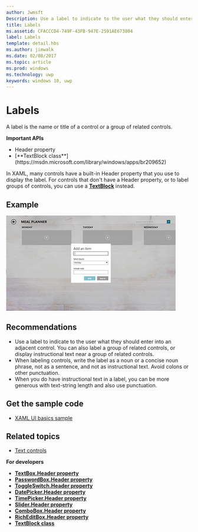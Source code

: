 ```yaml
---
author: Jwmsft
Description: Use a label to indicate to the user what they should enter into an adjacent control. You can also label a group of related controls, or display instructional text near a group of related controls.
title: Labels
ms.assetid: CFACCCD4-749F-43FB-947E-2591AE673804
label: Labels
template: detail.hbs
ms.author: jimwalk
ms.date: 02/08/2017
ms.topic: article
ms.prod: windows
ms.technology: uwp
keywords: windows 10, uwp
---
```

# Labels

<link rel="stylesheet" href="https://az835927.vo.msecnd.net/sites/uwp/Resources/css/custom.css"> 

A label is the name or title of a control or a group of related controls.

<div class="important-apis" >
<b>Important APIs</b><br/>
<ul>
<li>Header property</li>
<li>[**TextBlock class**](https://msdn.microsoft.com/library/windows/apps/br209652)</li>
</ul>
</div>


In XAML, many controls have a built-in Header property that you use to display the label. For controls that don't have a Header property, or to label groups of controls, you can use a [**TextBlock**](https://msdn.microsoft.com/library/windows/apps/br209652) instead.


## Example


![a screenshot that illustrates the standard label control](images/label-standard.png)

## Recommendations


-   Use a label to indicate to the user what they should enter into an adjacent control. You can also label a group of related controls, or display instructional text near a group of related controls.
-   When labeling controls, write the label as a noun or a concise noun phrase, not as a sentence, and not as instructional text. Avoid colons or other punctuation.
-   When you do have instructional text in a label, you can be more generous with text-string length and also use punctuation.


## Get the sample code
* [XAML UI basics sample](https://github.com/Microsoft/Windows-universal-samples/blob/master/Samples/XamlUIBasics)

## Related topics
* [Text controls](text-controls.md)

**For developers**
* [**TextBox.Header property**](https://msdn.microsoft.com/library/windows/apps/dn252861)
* [**PasswordBox.Header property**](https://msdn.microsoft.com/library/windows/apps/dn299051)
* [**ToggleSwitch.Header property**](https://msdn.microsoft.com/library/windows/apps/br209713)
* [**DatePicker.Header property**](https://msdn.microsoft.com/library/windows/apps/dn279460)
* [**TimePicker.Header property**](https://msdn.microsoft.com/library/windows/apps/dn299286)
* [**Slider.Header property**](https://msdn.microsoft.com/library/windows/apps/dn252829)
* [**ComboBox.Header property**](https://msdn.microsoft.com/library/windows/apps/dn279416)
* [**RichEditBox.Header property**](https://msdn.microsoft.com/library/windows/apps/dn252726)
* [**TextBlock class**](https://msdn.microsoft.com/library/windows/apps/br209652)

 

 




